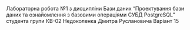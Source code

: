 Лабораторна робота №1 з дисципліни Бази даних
“Проектування бази даних та ознайомлення з базовими операціями СУБД PostgreSQL”
студента групи КВ-02
Недоколенка Дмитра Руслановича
Варіант 15